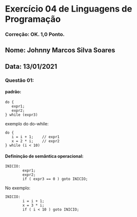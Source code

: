 # Exercício 04 de Linguagens de Programação
### Correção: OK. 1,0 Ponto.
## Nome: Johnny Marcos Silva Soares
## Data: 13/01/2021



### Questão 01:


#### padrão:
```
do {
   expr1;
   expr2;
} while (expr3) 
```


exemplo do do-while:

```
do {
   i = i + 1;    // expr1
   x = 2 * i;    // expr2
} while (i < 10) 
```


#### Defininção de semântica operacional:
```
INICIO:
        expr1;
        expr2;
        if ( expr3 == 0 ) goto INICIO;

```

No exemplo:

```
INICIO:
        i = i + 1;
        x = 3 * i;
        if ( i < 10 ) goto INICIO;

```
